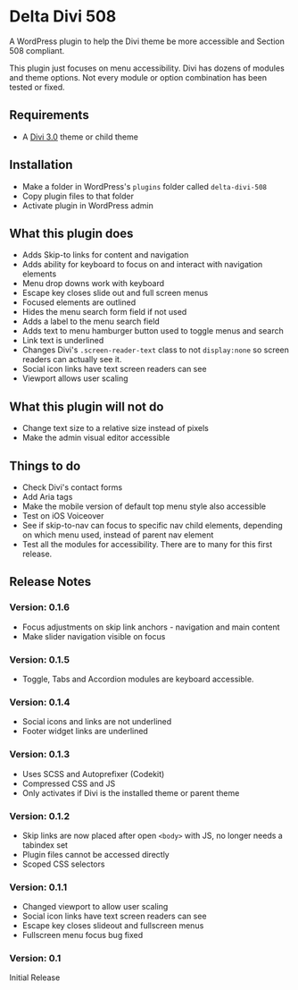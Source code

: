 # Delta Divi 508

A WordPress plugin to help the Divi theme be more accessible and Section 508 compliant.

This plugin just focuses on menu accessibility. Divi has dozens of modules and theme options. Not every module or option combination has been tested or fixed.

## Requirements

* A [Divi 3.0](https://www.elegantthemes.com/gallery/divi/) theme or child theme

## Installation

* Make a folder in WordPress's `plugins` folder called `delta-divi-508`
* Copy plugin files to that folder
* Activate plugin in WordPress admin

## What this plugin does

* Adds Skip-to links for content and navigation
* Adds ability for keyboard to focus on and interact with navigation elements
* Menu drop downs work with keyboard
* Escape key closes slide out and full screen menus
* Focused elements are outlined
* Hides the menu search form field if not used
* Adds a label to the menu search field
* Adds text to menu hamburger button used to toggle menus and search
* Link text is underlined
* Changes Divi's `.screen-reader-text` class to not `display:none` so screen readers can actually see it.
* Social icon links have text screen readers can see
* Viewport allows user scaling

## What this plugin will not do

* Change text size to a relative size instead of pixels
* Make the admin visual editor accessible

## Things to do

* Check Divi's contact forms
* Add Aria tags
* Make the mobile version of default top menu style also accessible
* Test on iOS Voiceover
* See if skip-to-nav can focus to specific nav child elements, depending on which menu used, instead of parent nav element
* Test all the modules for accessibility. There are to many for this first release.

## Release Notes

### Version: 0.1.6

* Focus adjustments on skip link anchors - navigation and main content
* Make slider navigation visible on focus

### Version: 0.1.5

* Toggle, Tabs and Accordion modules are keyboard accessible.

### Version: 0.1.4

* Social icons and links are not underlined
* Footer widget links are underlined

### Version: 0.1.3

* Uses SCSS and Autoprefixer (Codekit)
* Compressed CSS and JS
* Only activates if Divi is the installed theme or parent theme

### Version: 0.1.2

* Skip links are now placed after open `<body>` with JS, no longer needs a tabindex set
* Plugin files cannot be accessed directly
* Scoped CSS selectors

### Version: 0.1.1

* Changed viewport to allow user scaling
* Social icon links have text screen readers can see
* Escape key closes slideout and fullscreen menus
* Fullscreen menu focus bug fixed

### Version: 0.1

Initial Release
